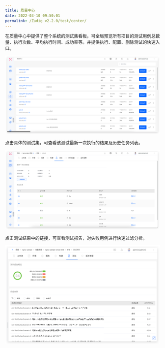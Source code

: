 ```yaml
---
title: 质量中心
date: 2022-03-10 09:50:01
permalink: /Zadig v2.2.0/test/center/
---
```


在质量中心中提供了整个系统的测试集看板，可全局预览所有项目的测试用例总数量、执行次数、平均执行时间、成功率等。并提供执行、配置、删除测试的快速入口。

![测试列表](../../../_images/test_list_220.png)

点击具体的测试集，可查看该测试最新一次执行的结果及历史任务列表。

![测试任务列表](../../../_images/test_task_list_220.png)

点击测试结果中的链接，可查看测试报告，对失败用例进行快速过滤分析。

![测试任务列表](../../../_images/test_report.png)
